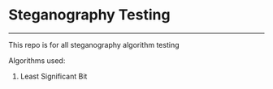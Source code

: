 # Steganography Testing
---

This repo is for all steganography algorithm testing

Algorithms used:
1. Least Significant Bit